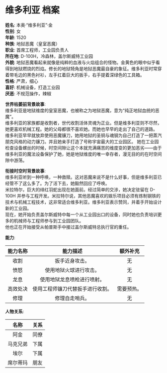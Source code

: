 # 维多利亚 档案

**姓名**: 本奥·“维多利亚”·金  
**性别**: 女  
**年龄**: 1520  
**种族**: 地狱恶魔（皇室恶魔）  
**职业**: 首席工程师，工业园负责人  
**所在地**: D-100H，冷森林，盖尔斯威特工业园  
**外貌**: 地狱恶魔看起来就像是纯粹的血液与火焰组合的怪物。金黄色的眼中似乎看得到地狱燃烧的烈焰。修长的地狱犄角是地狱恶魔最自豪的象征。维多利亚时常穿着带毛边的黑色衬衫，左手扛着巨大的扳手，右手提着深绿色的工具箱。  
**性格**: 严肃，细心  
**喜好**: 机械设备，打造工业园  
**厌恶**: 不规范操作，辣椒  

**世界枯萎前背景故事**:  
维多利亚是地狱维度的皇室恶魔，也被称之为地狱恶魔，意为“纯正地狱血统的恶魔”。  
维多利亚的家族都是收割者，世代收割活体灵魂为正业。但是维多利亚则不尽然，她更喜欢机械工程。她的父母都很不喜欢她。而她也早早的走出了自己的道路。  
维多利亚早早就放弃使用恶魔镰刀，她用地狱的圣铜与魂钢为自己打造了一把蒸汽朋克风格的动力镰刀。并且她亲手打造了号称宇宙最大的工业园区。
她在工业园检查设备螺丝的时候，时空间隙让这个本就充满痛苦的维度变的更加恶劣——由于维多利亚的魔法设备保护了她，她是地狱维度的唯一幸存者，漫无目的的在时空间隙中游荡。

**衔接时空时背景故事**:  
维多利亚听到一种呼唤，一种救赎。这对恶魔来说不是什么好事，但是维多利亚已经管不了这么多了。为了活下去，她毅然回应了呼唤。  
米拉特尔，巨大的绯红羽蛇出现在她面前。经过简单的交涉，她决定驻留在 D-100H 并参与工程开发。米拉特尔说，其他恶魔喜欢的娱乐项目必须有炼制钢铁的技术与机械工程技术，这非常适合维多利亚。维多利亚表示赞同，并着手开始设计新的工业园。  
现在，她开始负责盖尔斯威特中每一个从工业园出口的设备，同时她也负责培训更多的机械师与工程师参与到工业园团队。  
他也正在开始接受从帕普斯手中接过盖尔斯威特总执行官的重任。  

**能力**:

|能力名称|能力描述|额外补充|
|:---:|:---:|:---:|
|收割|扳手近身攻击。|无|
|愤怒|使用地狱火球进行攻击。|无|
|龙息|使用地狱龙息喷枪进行喷射。|无|
|高效处决|使用工程师镰刀代替扳手进行收割。|需要预热。|
|修理|修理自走哨兵。|无|

**人物关系**:

|名称|关系|
|:---:|:---:|
|阿金|同僚|
|马克兄弟|下属|
|埃尔|下属|
|席尔蒂玛|朋友|
